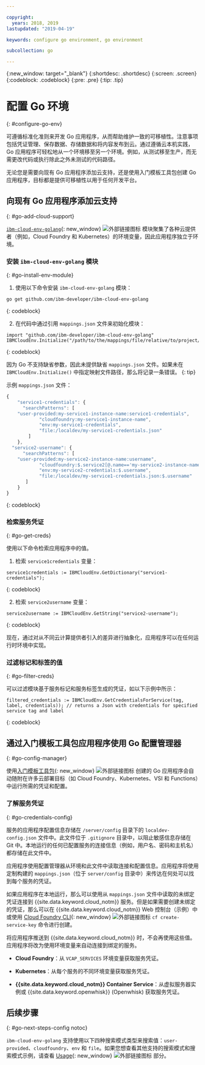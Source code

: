 ```yaml
---

copyright:
  years: 2018, 2019
lastupdated: "2019-04-19"

keywords: configure go environment, go environment

subcollection: go

---
```


{:new_window: target="_blank"}
{:shortdesc: .shortdesc}
{:screen: .screen}
{:codeblock: .codeblock}
{:pre: .pre}
{:tip: .tip}

# 配置 Go 环境
{: #configure-go-env}

可遵循标准化准则来开发 Go 应用程序，从而帮助维护一致的可移植性。注意事项包括凭证管理、保存数据、存储数据和将内容发布到云。通过遵循云本机实践，Go 应用程序可轻松地从一个环境移至另一个环境。例如，从测试移至生产，而无需更改代码或执行除此之外未测试的代码路径。

无论您是需要向现有 Go 应用程序添加云支持，还是使用入门模板工具包创建 Go 应用程序，目标都是提供可移植性以用于任何开发平台。

## 向现有 Go 应用程序添加云支持
{: #go-add-cloud-support}

[`ibm-cloud-env-golang`](https://github.com/ibm-developer/ibm-cloud-env-golang){: new_window} ![外部链接图标](../icons/launch-glyph.svg "外部链接图标") 模块聚集了各种云提供者（例如，Cloud Foundry 和 Kubernetes）的环境变量，因此应用程序独立于环境。

### 安装 `ibm-cloud-env-golang` 模块
{: #go-install-env-module}

1. 使用以下命令安装 `ibm-cloud-env-golang` 模块：
  ```bash
  go get github.com/ibm-developer/ibm-cloud-env-golang
  ```
  {: codeblock}

2. 在代码中通过引用 `mappings.json` 文件来初始化模块：
  ```golang
  import "github.com/ibm-developer/ibm-cloud-env-golang"
  IBMCloudEnv.Initialize("/path/to/the/mappings/file/relative/to/project/root")
  ```
  {: codeblock}

  因为 Go 不支持缺省参数，因此未提供缺省 `mappings.json` 文件。如果未在 `IBMCloudEnv.Initialize()` 中指定映射文件路径，那么将记录一条错误。
  {: tip}

  示例 `mappings.json` 文件：
  ```javascript
  {
      "service1-credentials": {
        "searchPatterns": [
      "user-provided:my-service1-instance-name:service1-credentials",
              "cloudfoundry:my-service1-instance-name", 
              "env:my-service1-credentials", 
              "file:/localdev/my-service1-credentials.json" 
          ]
      },
    "service2-username": {
        "searchPatterns": [
      "user-provided:my-service2-instance-name:username",
              "cloudfoundry:$.service2[@.name=='my-service2-instance-name'].credentials.username",
              "env:my-service2-credentials:$.username",
              "file:/localdev/my-service1-credentials.json:$.username"
         ]
      }
  }
  ```
  {: codeblock}

### 检索服务凭证
{: #go-get-creds}

使用以下命令检索应用程序中的值。

1. 检索 `service1credentials` 变量：
  ```golang
  service1credentials := IBMCloudEnv.GetDictionary("service1-credentials"); 
  ```
  {: codeblock}

2. 检索 `service2username` 变量：
  ```golang
  service2username := IBMCloudEnv.GetString("service2-username");
  ```
  {: codeblock}

现在，通过对从不同云计算提供者引入的差异进行抽象化，应用程序可以在任何运行时环境中实现。

### 过滤标记和标签的值
{: #go-filter-creds}

可以过滤模块基于服务标记和服务标签生成的凭证，如以下示例中所示：
```golang
filtered_credentials := IBMCloudEnv.GetCredentialsForService(tag, label, credentials)); // returns a Json with credentials for specified service tag and label
```
{: codeblock}

## 通过入门模板工具包应用程序使用 Go 配置管理器
{: #go-config-manager}

使用[入门模板工具包](https://cloud.ibm.com/developer/appservice/starter-kits){: new_window} ![外部链接图标](../icons/launch-glyph.svg "外部链接图标") 创建的 Go 应用程序会自动随附在许多云部署目标（如 Cloud Foundry、Kubernetes、VSI 和 Functions）中运行所需的凭证和配置。

### 了解服务凭证
{: #go-credentials-config}

服务的应用程序配置信息存储在 `/server/config` 目录下的 `localdev-config.json` 文件中。此文件位于 `.gitignore` 目录中，以阻止敏感信息存储在 Git 中。本地运行的任何已配置服务的连接信息（例如，用户名、密码和主机名）都存储在此文件中。

应用程序使用配置管理器从环境和此文件中读取连接和配置信息。应用程序将使用定制构建的 `mappings.json`（位于 `server/config` 目录中）来传达在何处可以找到每个服务的凭证。

如果应用程序在本地运行，那么可以使用从 `mappings.json` 文件中读取的未绑定凭证连接到 {{site.data.keyword.cloud_notm}} 服务。但是如果需要创建未绑定的凭证，那么可以在 {{site.data.keyword.cloud_notm}} Web 控制台（示例）中或使用 [Cloud Foundry CLI](https://docs.cloudfoundry.org/cf-cli/){: new_window} ![外部链接图标](../icons/launch-glyph.svg "外部链接图标") `cf create-service-key` 命令进行创建。

将应用程序推送到 {{site.data.keyword.cloud_notm}} 时，不会再使用这些值。应用程序将改为使用环境变量来自动连接到绑定的服务。 

* **Cloud Foundry**：从 `VCAP_SERVICES` 环境变量获取服务凭证。

* **Kubernetes**：从每个服务的不同环境变量获取服务凭证。

* **{{site.data.keyword.cloud_notm}} Container Service**：从虚拟服务器实例或 {{site.data.keyword.openwhisk}} (Openwhisk) 获取服务凭证。

## 后续步骤
{: #go-next-steps-config notoc}

`ibm-cloud-env-golang` 支持使用以下四种搜索模式类型来搜索值：`user-provided`、`cloudfoundry`、`env` 和 `file`。如果您想查看其他支持的搜索模式和搜索模式示例，请查看 [Usage](https://github.com/ibm-developer/ibm-cloud-env-golang#usage){: new_window} ![外部链接图标](../icons/launch-glyph.svg "外部链接图标") 部分。
